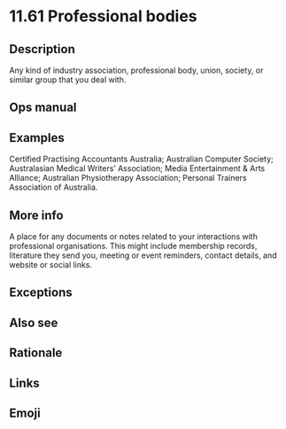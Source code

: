 # 11.61 Professional bodies

## Description

Any kind of industry association, professional body, union, society, or similar group that you deal with.

## Ops manual

## Examples

Certified Practising Accountants Australia; Australian Computer Society; Australasian Medical Writers’ Association; Media Entertainment & Arts Alliance; Australian Physiotherapy Association; Personal Trainers Association of Australia.

## More info

A place for any documents or notes related to your interactions with professional organisations. This might include membership records, literature they send you, meeting or event reminders, contact details, and website or social links.

## Exceptions
## Also see
## Rationale
## Links
## Emoji


